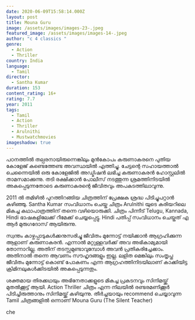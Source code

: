 ```yaml
---
date: 2020-06-09T15:58:14.000Z
layout: post
title: Mouna Guru
image: /assets/images/images-23-.jpeg
featured_image: /assets/images/images-14-.jpeg
author: "c 4 classics "
genre:
  - Action
  - Thriller
country: India
language:
  - Tamil
director:
  - Santha Kumar
duration: 153
content_rating: 16+
rating: 7.7
year: 2011
tags:
  - Tamil
  - Action
  - Thriller
  - Arulnithi
  - Mustwatchmovies
imageshadow: true
---
```

പഠനത്തിൽ തല്പരനായിരുന്നെങ്കിലും മുൻകോപം കരുണാകരനെ പുതിയ കോളേജ് കണ്ടെത്തേണ്ട അവസ്ഥയിൽ എത്തിച്ചു. ചേട്ടന്റെ സഹായത്താൽ ചെന്നൈയിൽ ഒരു കോളേജിൽ അഡ്മിഷൻ ലഭിച്ച കരുണാകരൻ ഹോസ്റ്റലിൽ താമസമാക്കുന്നു. തടി രക്ഷിക്കാൻ പോലീസ് നടത്തുന്ന ശ്രമത്തിനിടയിൽ അകപ്പെടുന്നതോടെ കരുണാകരന്റെ  ജീവിതവും അപകടത്തിലാവുന്നു.

2011 ൽ തമിഴിൽ പുറത്തിറങ്ങിയ ചിത്രത്തിന് പ്രേക്ഷക ശ്രദ്ധ പിടിച്ചുപറ്റാൻ കഴിഞ്ഞു. Santha Kumar സംവിധാനം ചെയ്ത ചിത്രം Arulnithi യുടെ കരിയറിലെ മികച്ച കഥാപാത്രത്തിന് തന്നെ വഴിയൊരുക്കി. ചിത്രം പിന്നീട് Telugu, Kannada, Hindi ഭാഷകളിലേക്ക് റീമേക്ക് ചെയ്യപ്പെട്ടു. Hindi പതിപ്പ് സംവിധാനം ചെയ്തത് എ ആർ മുരുഗദോസ് ആയിരുന്നു.

സ്വന്തം കാഴ്ചപ്പാടുകൾക്കനുസരിച്ചു ജീവിതം മുന്നോട്ട് നയിക്കാൻ ആഗ്രഹിക്കുന്ന ആളാണ് കരുണാകരൻ. എന്നാൽ മറ്റുള്ളവർക്ക് അവ അഭികാമ്യമായി തോന്നാറില്ല. അതിന് തടസ്സമുണ്ടാവുമ്പോൾ അവൻ പ്രതികരിച്ചേക്കാം. അതിനാൽ തന്നെ ആവണം സൗഹൃദങ്ങളും ഇല്ല. ലളിത മെങ്കിലും സംതൃപ്ത ജീവിതം മുന്നോട്ട് കൊണ്ട് പോകണം എന്ന ആഗ്രഹത്തിനിടയിലാണ് കാക്കിയിട്ട ക്രിമിനലുകൾക്കിടയിൽ അകപ്പെടുന്നതും. 

ശക്തമായ തിരക്കഥയും അഭിനേതാക്കളുടെ മികച്ച പ്രകടനവും സിനിമയ്ക്ക് മുതൽക്കൂട്ട് ആയി. Action Thriller ചിത്രം എന്ന നിലയിൽ രണ്ടരമണിക്കൂർ പിടിച്ചിരുത്താനും സിനിമയ്ക്ക് കഴിയുന്നു. തീർച്ചയായും recommend ചെയ്യാവുന്ന Tamil ചിത്രങ്ങളിൽ ഒന്നാണ് Mouna Guru (The Silent Teacher)

che